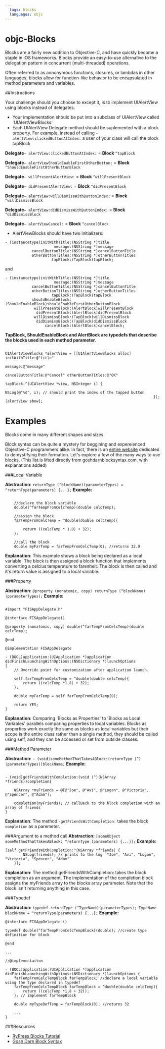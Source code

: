 ```yaml
---
  tags: blocks
  languages: objc
---
```


objc-Blocks
==============

Blocks are a fairly new addition to Objective-C, and have quickly become a staple in iOS frameworks.  Blocks provide an easy-to-use alternative to the delegation pattern in concurrent (multi-threaded) operations.

Often referred to as annonymous functions, closures, or lambdas in other languages, blocks allow for function-like behavior to be encapsulated in method parameters and variables.  

##Instructions

Your challenge should you choose to except it, is to implement UIAlertView using blocks instead of delegates.  

- Your implementation should be put into a subclass of UIAlertView called 'UIAlertViewBlocks'
- Each UIAlertView Delegate method should be suplemented with a block property.  For example, instead of calling `-alertView:clickedButtonAtIndex:` a user of your class will call the block tapBlock

**Delegate**`– alertView:clickedButtonAtIndex:` = **Block** `^tapBlock`

**Delegate**`– alertViewShouldEnableFirstOtherButton:` = **Block** `^ShouldEnableFirstOtherButtonBlock`

**Delegate**`– willPresentAlertView:` = **Block** `^willPresentBlock`

**Delegate**`– didPresentAlertView:` = **Block** `^didPresentBlock`

**Delegate**`– alertView:willDismissWithButtonIndex:` = **Block** `^willDismissBlock`

**Delegate**`– alertView:didDismissWithButtonIndex:` = **Block** `^didDismissBlock`

**Delegate**`– alertViewCancel:` = **Block** `^cancelBlock`

- AlertViewBlocks should have two initializers:

```objc
- (instancetype)initWithTitle:(NSString *)title
                      message:(NSString *)message
            cancelButtonTitle:(NSString *)cancelButtonTitle
            otherButtonTitles:(NSString *)otherButtonTitles
                     tapBlock:(TapBlock)tapBlock;
```
and
```objc
- (instancetype)initWithTitle:(NSString *)title
                      message:(NSString *)message
            cancelButtonTitle:(NSString *)cancelButtonTitle
            otherButtonTitles:(NSString *)otherButtonTitles
                     tapBlock:(TapBlock)tapBlock
            shouldEnableBlock:(ShouldEnableBlock)shouldEnableFirstOtherButtonBlock
             willPresentBlock:(AlertBlock)willPresentBlock
              didPresentBlock:(AlertBlock)didPresentBlock
             willDismissBlock:(TapBlock)willDismissBlock
              didDismissBlock:(TapBlock)didDismissBlock
                  cancelBlock:(AlertBlock)cancelBlock;
```

**TapBlock, ShouldEnableBlock and AlertBlock are typedefs that describe the blocks used in each method parameter.**

```objc

UIAlertViewBlocks *alertView = [[UIAlertViewBlocks alloc] initWithTitle:@"title"
                                                                    message:@"message"
                                                          cancelButtonTitle:@"Cancel" otherButtonTitles:@"OK"
                                                                   tapBlock:^(UIAlertView *view, NSInteger i) {
                                                                       NSLog(@"%d", i); // should print the index of the tapped button
                                                                   }];
[alertView show];

```

Examples
============

Blocks come in many different shapes and sizes

Block syntax can be quite a mystery for beggining and expereienced Objective-C programmers alike.  In fact, there is an [entire website](http://goshdarnblocksyntax.com) dedicated to demystifying their formation.  Let's explore a few of the many ways to use blocks. (This list is lifted directly from goshdarnblocksyntax.com, with explanations added)


###Local Variable

**Abstraction:** `returnType (^blockName)(parameterTypes) = ^returnType(parameters) {...};`
**Example:**
```objc

    //declare the block variable
    double(^farTempFromCelcTemp)(double celcTemp);

    //assign the block
    farTempFromCelcTemp = ^double(double celcTemp){

        return ((celcTemp * 1.8) + 32);
    };

    //call the block
    double myFarTemp = farTempFromCelcTemp(0); //returns 32.0
```

**Explanation:** This example shows a block being declared as a local variable. The block is then assigned a block function that implements converting a celcius temperature to farenheit. The block is then called and it's return value is assigned to a local variable.

###Property

**Abstraction:** `@property (nonatomic, copy) returnType (^blockName)(parameterTypes);`
**Example:**

```objc

#import "FISAppDelegate.h"

@interface FISAppDelegate()

@property (nonatomic, copy) double(^farTempFromCelcTemp)(double celcTemp);

@end

@implementation FISAppDelegate

- (BOOL)application:(UIApplication *)application didFinishLaunchingWithOptions:(NSDictionary *)launchOptions
{
    // Override point for customization after application launch.

    self.farTempFromCelcTemp = ^double(double celcTemp){
        return ((celcTemp *1.8) + 32);
    };

    double myFarTemp = self.farTempFromCelcTemp(0);

    return YES;
}

```

**Explanation:** Comparing 'Blocks as Properties' to 'Blocks as Local Variables' parallels comparing properties to local variables.  Blocks as properties work exactly the same as blocks as local variables but their scope is the entire class rather than a single method, they should be called using self, and they can be accessed or set from outside classes.

###Method Parameter

**Abstraction:** `- (void)someMethodThatTakesABlock:(returnType (^)(parameterTypes))blockName;`
**Example:**

```objc

- (void)getFriendsWithCompletion:(void (^)(NSArray *friends))completion{

	NSArray *myFriends = @[@"Joe", @"Avi", @"Logan", @"Victoria", @"Spencer", @"Adam"];

	completion(myFriends); // callBack to the block completion with an array of friends
}

```
**Explanation:** The method `-getFriendsWithCompletion:` takes the block `completion` as a paremeter.  

###Argument to a method call
**Abstraction:** `[someObject someMethodThatTakesABlock: ^returnType (parameters) {...}];`
**Example:**
```objc
[self getFriendsWithCompletion:^(NSArray *friends) {
        NSLog(friends); // prints to the log `"Joe", "Avi", "Logan", "Victoria", "Spencer", "Adam"`
    }];
```
**Explanation:**
The method getFriendsWithCompletion: takes the block completion as an argument.  The implementation of the completion block assigns the myFriends array to the blocks array parameter.  Note that the block isn't returning anything in this case.  


###Typedef

**Abstraction:** `typedef returnType (^TypeName)(parameterTypes);
TypeName blockName = ^returnType(parameters) {...};`
**Example:**

```objc
@interface FISAppDelegate ()

typedef double(^farTempFromCelcTempBlock)(double); //create type definition for block

@end

...

//@implementaiton

- (BOOL)application:(UIApplication *)application didFinishLaunchingWithOptions:(NSDictionary *)launchOptions {
    farTempFromCelcTempBlock farTempBlock; //declare a local variable using the type declared in typedef
    farTempFromCelcTempBlock farTempBlock = ^double(double celcTemp){
        return ((celcTemp *1.8 + 32));
    }; // implement farTempBlock

    double myTypeDefTemp = farTempBlock(0); //returns 32

    ...
}
```

###Resources

- [RyPress Blocks Tutorial](http://rypress.com/tutorials/objective-c/blocks.html)
- [Gosh Darn Block Syntax](http://goshdarnblocksyntax.com)
